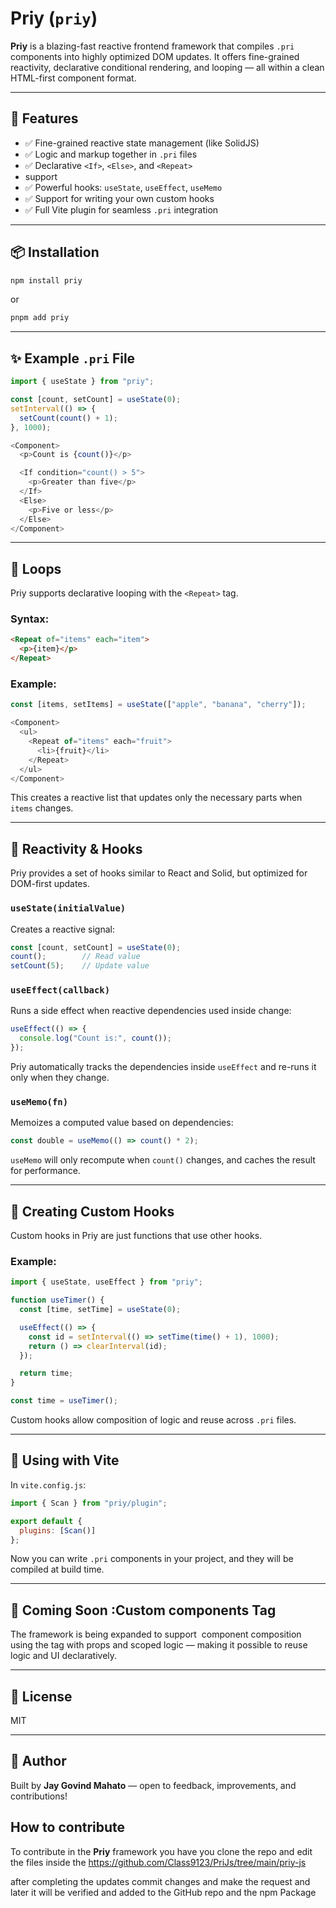 # Priy (`priy`)

**Priy** is a blazing-fast reactive frontend framework that compiles `.pri` components into highly optimized DOM updates. It offers fine-grained reactivity, declarative conditional rendering, and looping — all within a clean HTML-first component format.

---

## 🚀 Features

* ✅ Fine-grained reactive state management (like SolidJS)
* ✅ Logic and markup together in `.pri` files
* ✅ Declarative `<If>`, `<Else>`, and  `<Repeat>`
* support
* ✅ Powerful hooks: `useState`, `useEffect`, `useMemo`
* ✅ Support for writing your own custom hooks
* ✅ Full Vite plugin for seamless `.pri` integration

---

## 📦 Installation

```bash
npm install priy
```

or

```bash
pnpm add priy
```

---

## ✨ Example `.pri` File

```js
import { useState } from "priy";

const [count, setCount] = useState(0);
setInterval(() => {
  setCount(count() + 1);
}, 1000);

<Component>
  <p>Count is {count()}</p>

  <If condition="count() > 5">
    <p>Greater than five</p>
  </If>
  <Else>
    <p>Five or less</p>
  </Else>
</Component>
```

---

## 🔁 Loops

Priy supports declarative looping with the `<Repeat>` tag.

### Syntax:

```html
<Repeat of="items" each="item">
  <p>{item}</p>
</Repeat>
```

### Example:

```js
const [items, setItems] = useState(["apple", "banana", "cherry"]);

<Component>
  <ul>
    <Repeat of="items" each="fruit">
      <li>{fruit}</li>
    </Repeat>
  </ul>
</Component>
```

This creates a reactive list that updates only the necessary parts when `items` changes.

---

## 🧠 Reactivity & Hooks

Priy provides a set of hooks similar to React and Solid, but optimized for DOM-first updates.

### `useState(initialValue)`

Creates a reactive signal:

```js
const [count, setCount] = useState(0);
count();        // Read value
setCount(5);    // Update value
```

### `useEffect(callback)`

Runs a side effect when reactive dependencies used inside change:

```js
useEffect(() => {
  console.log("Count is:", count());
});
```

Priy automatically tracks the dependencies inside `useEffect` and re-runs it only when they change.

### `useMemo(fn)`

Memoizes a computed value based on dependencies:

```js
const double = useMemo(() => count() * 2);
```

`useMemo` will only recompute when `count()` changes, and caches the result for performance.

---

## 🧩 Creating Custom Hooks

Custom hooks in Priy are just functions that use other hooks.

### Example:

```js
import { useState, useEffect } from "priy";

function useTimer() {
  const [time, setTime] = useState(0);

  useEffect(() => {
    const id = setInterval(() => setTime(time() + 1), 1000);
    return () => clearInterval(id);
  });

  return time;
}

const time = useTimer();
```

Custom hooks allow composition of logic and reuse across `.pri` files.

---

## 📄 Using with Vite

In `vite.config.js`:

```js
import { Scan } from "priy/plugin";

export default {
  plugins: [Scan()]
};
```

Now you can write `.pri` components in your project, and they will be compiled at build time.

---

## 🧬 Coming Soon \:Custom components Tag

The framework is being expanded to support  component composition using the tag with props and scoped logic — making it possible to reuse logic and UI declaratively.

---

## 📝 License

MIT

---

## 👤 Author

Built by **Jay Govind Mahato** — open to feedback, improvements, and contributions!

## How to contribute 

To contribute in the **Priy** framework you have you clone the repo and edit the files inside the https://github.com/Class9123/PriJs/tree/main/priy-js 

after completing the updates commit changes and make the request and later it will be verified and added to the GitHub repo and the npm Package 
